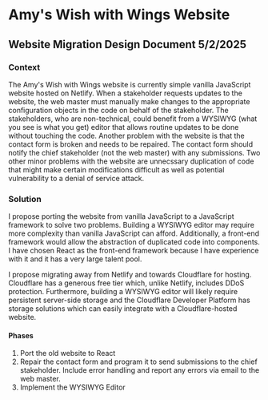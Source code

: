 # Amy's Wish with Wings Website

## Website Migration Design Document 5/2/2025

### Context

The Amy's Wish with Wings website is currently simple vanilla JavaScript website hosted on Netlify.
When a stakeholder requests updates to the website, the web master must manually make changes to the appropriate configuration objects in the code on behalf of the stakeholder.
The stakeholders, who are non-technical, could benefit from a WYSIWYG (what you see is what you get) editor that allows routine updates to be done without touching the code.
Another problem with the website is that the contact form is broken and needs to be repaired. The contact form should notify the chief stakeholder (not the web master) with any submissions.
Two other minor problems with the website are unnecssary duplication of code that might make certain modifications difficult as well as potential vulnerability to a denial of service attack. 

### Solution

I propose porting the website from vanilla JavaScript to a JavaScript framework to solve two problems.
Building a WYSIWYG editor may require more complexity than vanilla JavaScript can afford.
Additionally, a front-end framework would allow the abstraction of duplicated code into components.
I have chosen React as the front-end framework because I have experience with it and it has a very large talent pool.

I propose migrating away from Netlify and towards Cloudflare for hosting. Cloudflare has a generous free tier which, unlike Netlify, includes DDoS protection.
Furthermore, building a WYSIWYG editor will likely require persistent server-side storage and the Cloudflare Developer Platform has storage solutions which can easily integrate with a Cloudflare-hosted website.

#### Phases

1. Port the old website to React
2. Repair the contact form and program it to send submissions to the chief stakeholder. Include error handling and report any errors via email to the web master.
3. Implement the WYSIWYG Editor
